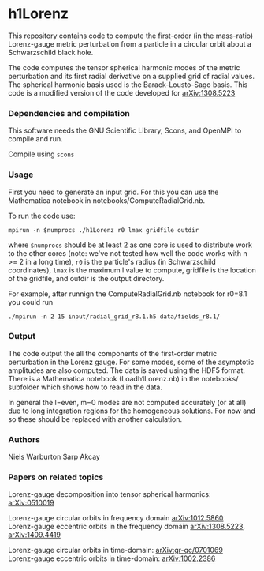 # h1Lorenz

This repository contains code to compute the first-order (in the mass-ratio) Lorenz-gauge metric perturbation
from a particle in a circular orbit about a Schwarzschild black hole.

The code computes the tensor spherical harmonic modes of the metric perturbation and its first radial derivative on a supplied grid of radial values.
The spherical harmonic basis used is the Barack-Lousto-Sago basis.
This code is a modified version of the code developed for [arXiv:1308.5223](https://arxiv.org/abs/1308.5223)

### Dependencies and compilation

This software needs the GNU Scientific Library, Scons, and OpenMPI to compile and run.

Compile using `scons`

### Usage

First you need to generate an input grid. For this you can use the Mathematica notebook in notebooks/ComputeRadialGrid.nb.

To run the code use:

`mpirun -n $numprocs ./h1Lorenz r0 lmax gridfile outdir`

where ``$numprocs`` should be at least 2 as one core is used to distribute work to the other cores (note: we've not tested how well the code works with n >= 2 in a long time), `r0` is the particle's radius (in Schwarzschild coordinates), `lmax` is the maximum l value to compute, gridfile is the location of the gridfile, and outdir is the output directory.

For example, after runnign the ComputeRadialGrid.nb notebook for r0=8.1 you could run

`./mpirun -n 2 15 input/radial_grid_r8.1.h5 data/fields_r8.1/`

### Output

The code output the all the components of the first-order metric perturbation in the Lorenz gauge. For some modes, some of the asymptotic amplitudes are also computed.
The data is saved using the HDF5 format. 
There is a Mathematica notebook (Loadh1Lorenz.nb) in the notebooks/ subfolder which shows how to read in the data.


In general the l=even, m=0 modes are not computed accurately (or at all) due to long integration regions for the homogeneous solutions. For now and so these should be replaced with another calculation.


### Authors

Niels Warburton
Sarp Akcay

### Papers on related topics

Lorenz-gauge decomposition into tensor spherical harmonics: [arXiv:0510019](https://arxiv.org/abs/gr-qc/0510019)

Lorenz-gauge circular orbits in frequency domain [arXiv:1012.5860](https://arxiv.org/abs/1012.5860)  
Lorenz-gauge eccentric orbits in the frequency domain [arXiv:1308.5223](https://arxiv.org/abs/1308.5223), [arXiv:1409.4419](https://arxiv.org/abs/1409.4419)

Lorenz-gauge circular orbits in time-domain: [arXiv:gr-qc/0701069](https://arxiv.org/abs/gr-qc/0701069)  
Lorenz-gauge eccentric orbits in time-domain: [arXiv:1002.2386](https://arxiv.org/abs/1002.2386)
